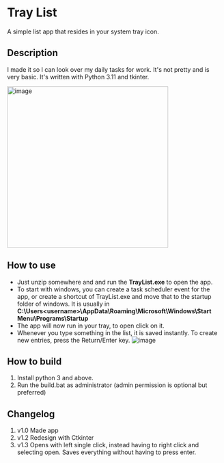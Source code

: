 # Tray List
A simple list app that resides in your system tray icon. 

## Description
I made it so I can look over my daily tasks for work. It's not pretty and is very basic. It's written with Python 3.11 and tkinter.


<img width="377" alt="image" src="https://github.com/user-attachments/assets/c12ce1ef-77c1-4ced-af71-6286ac723779">


## How to use
- Just unzip somewhere and and run the **TrayList.exe** to open the app. 
- To start with windows, you can create a task scheduler event for the app, or create a shortcut of TrayList.exe and move that to the startup folder of windows. It is usually in **C:\Users\<username>\AppData\Roaming\Microsoft\Windows\Start Menu\Programs\Startup**
- The app will now run in your tray, to open click on it.
- Whenever you type something in the list, it is saved instantly. To create new entries, press the Return/Enter key.
![image](https://github.com/user-attachments/assets/39dc70b9-e28f-481f-9b75-6b8294f73c24)





## How to build
1. Install python 3 and above.
2. Run the build.bat as administrator (admin permission is optional but preferred)


## Changelog
1. v1.0 Made app
2. v1.2 Redesign with Ctkinter
3. v1.3 Opens with left single click, instead having to right click and selecting open. Saves everything without having to press enter.
